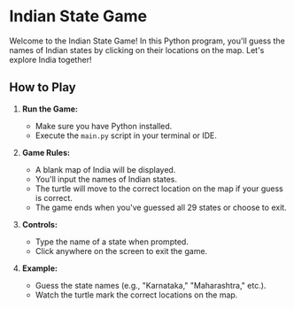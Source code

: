 # Indian State Game

Welcome to the Indian State Game! In this Python program, you'll guess the names of Indian states by clicking on their locations on the map. Let's explore India together!

## How to Play

1. **Run the Game:**
   - Make sure you have Python installed.
   - Execute the `main.py` script in your terminal or IDE.

2. **Game Rules:**
   - A blank map of India will be displayed.
   - You'll input the names of Indian states.
   - The turtle will move to the correct location on the map if your guess is correct.
   - The game ends when you've guessed all 29 states or choose to exit.

3. **Controls:**
   - Type the name of a state when prompted.
   - Click anywhere on the screen to exit the game.

4. **Example:**
   - Guess the state names (e.g., "Karnataka," "Maharashtra," etc.).
   - Watch the turtle mark the correct locations on the map.
